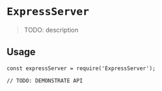 # `ExpressServer`

> TODO: description

## Usage

```
const expressServer = require('ExpressServer');

// TODO: DEMONSTRATE API
```
